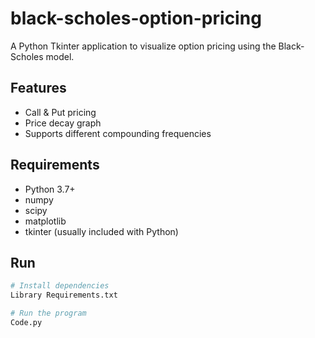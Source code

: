 # black-scholes-option-pricing

A Python Tkinter application to visualize option pricing using the Black-Scholes model.

## Features
- Call & Put pricing
- Price decay graph
- Supports different compounding frequencies

## Requirements
- Python 3.7+
- numpy
- scipy
- matplotlib
- tkinter (usually included with Python)

## Run
```bash
# Install dependencies
Library Requirements.txt

# Run the program
Code.py

